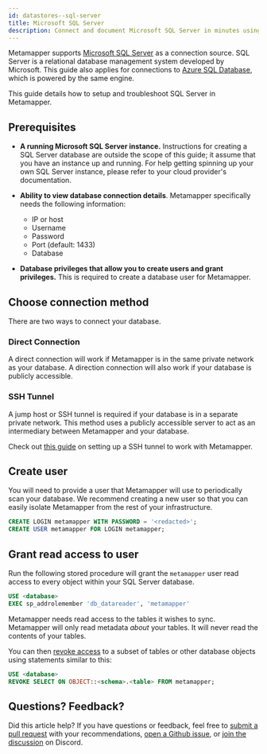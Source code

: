 ```yaml
---
id: datastores--sql-server
title: Microsoft SQL Server
description: Connect and document Microsoft SQL Server in minutes using Metamapper. This page contains a setup aond troubleshooting guide for SQL Server connections.
---
```


Metamapper supports [Microsoft SQL Server](https://www.microsoft.com/en-us/sql-server/sql-server-2019) as a connection source. SQL Server is a relational database management system developed by Microsoft. This guide also applies for connections to [Azure SQL Database](https://azure.microsoft.com/en-us/services/sql-database/), which is powered by the same engine.

This guide details how to setup and troubleshoot SQL Server in Metamapper.

## Prerequisites

* **A running Microsoft SQL Server instance.** Instructions for creating a SQL Server database are outside the scope of this guide; it assume that you have an instance up and running. For help getting spinning up your own SQL Server instance, please refer to your cloud provider's documentation.

* **Ability to view database connection details**. Metamapper specifically needs the following information:

    - IP or host
    - Username
    - Password
    - Port (default: 1433)
    - Database

* **Database privileges that allow you to create users and grant privileges.** This is required to create a database user for Metamapper.

## Choose connection method

There are two ways to connect your database.

### Direct Connection

A direct connection will work if Metamapper is in the same private network as your database. A direction connection will also work if your database is publicly accessible.

### SSH Tunnel

A jump host or SSH tunnel is required if your database is in a separate private network. This method uses a publicly accessible server to act as an intermediary between Metamapper and your database.

Check out [this guide](metadata-management--ssh-tunnels) on setting up a SSH tunnel to work with Metamapper.

## Create user

You will need to provide a user that Metamapper will use to periodically scan your database. We recommend creating a new user so that you can easily isolate Metamapper from the rest of your infrastructure.

```sql
CREATE LOGIN metamapper WITH PASSWORD = '<redacted>';
CREATE USER metamapper FOR LOGIN metamapper;
```

## Grant read access to user

Run the following stored procedure will grant the `metamapper` user read access to every object within your SQL Server database.

```sql
USE <database>
EXEC sp_addrolemember 'db_datareader', 'metamapper'
```

Metamapper needs read access to the tables it wishes to sync. Metamapper will only read metadata _about_ your tables. It will never read the contents of your tables.

You can then [revoke access](https://docs.microsoft.com/en-us/sql/t-sql/statements/revoke-object-permissions-transact-sql) to a subset of tables or other database objects using statements similar to this:

```sql
USE <database>
REVOKE SELECT ON OBJECT::<schema>.<table> FROM metamapper;
```

## Questions? Feedback?

Did this article help? If you have questions or feedback, feel free to [submit a pull request](https://github.com/getmetamapper/documentation) with your recommendations, [open a Github issue](https://github.com/getmetamapper/documentation/issues/new), or [join the discussion](http://discuss.metamapper.io) on Discord.

